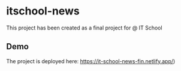 # itschool-news
This project has been created as a final project for @ IT School

## Demo
The project is deployed here: https://it-school-news-fin.netlify.app/)
